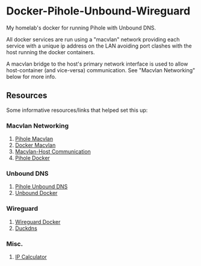 # Docker-Pihole-Unbound-Wireguard

My homelab's docker for running Pihole with Unbound DNS.

All docker services are run using a "macvlan" network providing each service with a unique ip address on the LAN avoiding port clashes with the host running the docker containers.

A macvlan bridge to the host's primary network interface is used to allow host-container (and vice-versa) communication. See "Macvlan Networking" below for more info.


## Resources

Some informative resources/links that helped set this up:

### Macvlan Networking
1. [Pihole Macvlan](https://tonylawrence.com/posts/unix/synology/free-your-synology-ports/)
2. [Docker Macvlan](https://blog.oddbit.com/post/2018-03-12-using-docker-macvlan-networks/)
3. [Macvlan-Host Communication](https://kcore.org/2020/08/18/macvlan-host-access/)
4. [Pihole Docker](https://github.com/pi-hole/docker-pi-hole)

### Unbound DNS
1. [Pihole Unbound DNS](https://docs.pi-hole.net/guides/dns/unbound/)
2. [Unbound Docker](https://github.com/MatthewVance/unbound-docker)

### Wireguard
1. [Wireguard Docker](https://github.com/linuxserver/docker-wireguard)
2. [Duckdns](https://www.duckdns.org/about.jsp)

### Misc.
1. [IP Calculator](https://jodies.de/ipcalc?host=192.168.0.64&mask1=26&mask2=)
